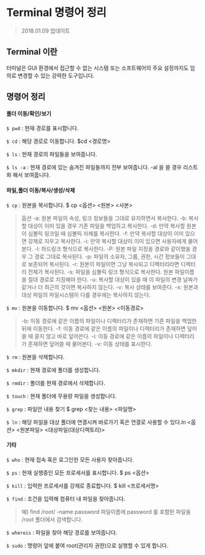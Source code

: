 # Terminal 명령어 정리
> 2018.01.09 업데이트

## Terminal 이란

터미널은 GUI 환경에서 접근할 수 없는 시스템 또는 소프트웨어의 주요 설정까지도 임의로 변경할 수 있는 강력한 도구입니다.

## 명령어 정리
#### 폴더 이동/확인/보기

`$ pwd` : 현재 경로를 표시합니다.

`$ cd` : 해당 경로로 이동합니다. $cd <경로명>

`$ ls` : 현재 경로의 파일들을 보여줍니다.

`$ ls -a` : 현재 경로에 있는 숨겨진 파일들까지 전부 보여줍니다. -al 을 쓸 경우 리스트 화 해서 보여줍니다. 

#### 파일,폴더 이동/복사/생성/삭제
`$ cp` : 원본을 복사합니다. $ cp <옵션> <원본> <사본>
> 옵션 
> -a: 원본 파일의 속성, 링크 정보들을 그대로 유지하면서 복사한다.
> -b: 복사할 대상이 이미 있을 경우 기존 파일을 백업하고 복사한다.
> -d: 만약 복사할 원본이 심볼릭 링크일 때 심볼릭 자체를 복사한다.
> -f: 만약 복사할 대상이 이미 있으면 강제로 지우고 복사한다.
> -i: 만약 복사할 대상이 이미 있으면 사용자에게 물어본다.
> -l: 하드링크 형식으로 복사한다.
> -P: 원본 파일 지정을 경로와 같이했을 경우 그 경로 그대로 복사된다.
> -p: 파일의 소유자, 그룹, 권한, 시간 정보들이 그대로 보존되어 복사된다.
> -r: 원본이 파일이면 그냥 복사되고 디렉터리라면 디렉터리 전체가 복사된다.
> -s: 파일을 심볼릭 링크 형식으로 복사한다. 원본 파일이름을 절대 경로로 지정해야 한다.
> -u: 복사할 대상이 있을 때 이 파일의 변경 날짜가 같거나 더 최근의 것이면 복사하지 않는다.
> -v: 복사 상태를 보여준다.
> -x: 원본과 대상 파일의 파일시스템이 다를 경우에는 복사하지 않는다.

`$ mv` : 원본을 이동합니다. $ mv <옵션> <원본> <이동경로>
> -b: 이동 경로에 같은 이름의 파일이나 디렉터리가 존재하면 기존 파일을 백업한 뒤에 이동한다.
> -f: 이동 경로에 같은 이름의 파일이나 디렉터리가 존재하면 덮어쓸 때 묻지 않고 바로 덮어쓴다.
> -i: 이동 경로에 같은 이름의 파일이나 디렉터리가 존재하면 덮어쓸 때 물어본다.
> -v: 이동 상태를 표시한다.

`$ rm` : 원본을 삭제합니다. 

`$ mkdir` : 현재 경로에 폴더를 생성합니다.

`$ rmdir` : 폴더를 현재 경로에서 삭제합니다.

`$ touch` : 현재 폴더에 무용량 파일을 생성합니다.

`$ grep` : 파일안 내용 찾기 $ grep <찾는 내용> <파일명>

`$ ln` :  해당 파일을 대상 폴더에 연결시켜 바로가기 혹은 연결로 사용할 수 있다.ln <옵션> <원본파일> <대상파일(대상디렉토리)>

#### 기타
`$ who` : 현재 접속 혹은 로그인한 모든 사용자 찾아줍니다.

`$ ps` : 현재 실행중인 모든 프로세서를 표시합니다. $ ps <옵션>

`$ kill` : 입력한 프로세서를 강제로 종료합니다. $ kill <프로세서명>

`$ find` : 조건을 입력해 컴퓨터 내 파일을 찾아줍니다. 
> 예) find /root/ -name password 파일이름에 password 를 포함한 파일을 /root 폴더에서 검색합니다.

`$ whereis` : 파일을 찾아 해당 경로를 보여줍니다.

`$ sudo` : 명령어 앞에 붙여 root(관리자 권한)으로 실행할 수 있게 합니다.
